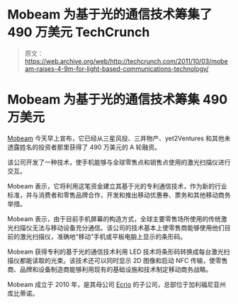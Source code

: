 # Mobeam 为基于光的通信技术筹集了 490 万美元 TechCrunch

> 原文：<https://web.archive.org/web/http://techcrunch.com/2011/10/03/mobeam-raises-4-9m-for-light-based-communications-technology/>

# Mobeam 为基于光的通信技术筹集 490 万美元

[Mobeam](https://web.archive.org/web/20230203122339/http://www.mobeam.com/) 今天早上宣布，它已经从三星风投、三井物产、yet2Ventures 和其他未透露姓名的投资者那里获得了 490 万美元的 A 轮融资。

该公司开发了一种技术，使手机能够与全球零售点和销售点使用的激光扫描仪进行交互。

Mobeam 表示，它将利用这笔资金建立其基于光的专利通信技术，作为新的行业标准，并与消费者和零售品牌合作，开发和推出移动优惠券、票务和其他移动商务举措。

Mobeam 表示，由于目前手机屏幕的构造方式，全球主要零售场所使用的传统激光扫描仪无法与移动设备充分通信。该公司的技术基本上使零售商能够使用他们目前的激光扫描仪，准确地“移动”手机或平板电脑上显示的条形码。

Mobeam 获得专利的基于光的通信技术利用 LED 技术将条形码转换成每台激光扫描仪都能读取的光束。该技术还可以同时显示 2D 图像和启动 NFC 传输，使零售商、品牌和设备制造商能够利用现有的基础设施和技术制定移动商务战略。

Mobeam 成立于 2010 年，是其母公司 [Ecrio](https://web.archive.org/web/20230203122339/http://www.ecrio.com/) 的子公司，总部位于加利福尼亚州库比蒂诺。